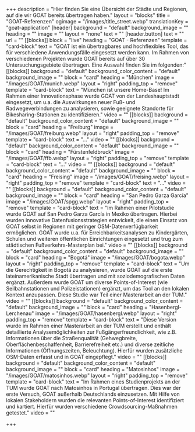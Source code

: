 +++
description = "Hier finden Sie eine Übersicht der Städte und Regionen, auf die wir GOAT bereits übertragen haben."
layout = "blocks"
title = "GOAT-Referenzen"
ogimage = "/images/title_street.webp"
translationKey = "goat-application"
[header]
background = "default"
background_image = ""
heading = ""
image = ""
layout = "none"
text = ""
[header.button]
text = ""
url = ""
[[blocks]]
block = "live"
heading = "GOAT - Referenzen"
template = "card-block"
text = "GOAT ist ein übertragbares und hochflexibles Tool, das für verschiedene Anwendungsfälle eingesetzt werden kann. Im Rahmen von verschiedenen Projekten wurde GOAT bereits auf über 30 Untersuchungsgebiete übertragen. Eine Auswahl finden Sie im folgenden:"
[[blocks]]
background = "default"
background_color_content = "default"
background_image = ""
block = "card"
heading = "München"
image = "/images/GOAT/munich.webp"
layout = "right"
padding_top = "remove"
template = "card-block"
text = "München ist unsere Home-Base! Im Rahmen einer Innovationsphase wurde GOAT von der Landeshauptstadt eingesetzt, um u.a. die Auswirkungen neuer Fuß- und Radwegeverbindungen zu analysieren, sowie geeignete Standorte für Bikesharing-Stationen zu identifizieren."
video = ""
[[blocks]]
background = "default"
background_color_content = "default"
background_image = ""
block = "card"
heading = "Freiburg"
image = "/images/GOAT/freiburg.webp"
layout = "right"
padding_top = "remove"
template = "card-block"
text = "..."
video = ""
[[blocks]]
background = "default"
background_color_content = "default"
background_image = ""
block = "card"
heading = "Fürstenfeldbruck"
image = "/images/GOAT/ffb.webp"
layout = "right"
padding_top = "remove"
template = "card-block"
text = "..."
video = ""
[[blocks]]
background = "default"
background_color_content = "default"
background_image = ""
block = "card"
heading = "Freising"
image = "/images/GOAT/freising.webp"
layout = "right"
padding_top = "remove"
template = "card-block"
text = "..."
video = ""
[[blocks]]
background = "default"
background_color_content = "default"
background_image = ""
block = "card"
heading = "San Pedro Garza García"
image = "/images/GOAT/spgg.webp"
layout = "right"
padding_top = "remove"
template = "card-block"
text = "Im Rahmen einer Pilotstudie wurde GOAT auf San Pedro Garza García in Mexiko übertragen. Hierbei wurden innovative Datenfusionsstrategien entwickelt, die einen Einsatz von GOAT selbst in Regionen mit geringer OSM-Datenverfügbarkeit ermöglichen. GOAT wurde u.a. für Erreichbarkeitsanalysen zu Kindergärten, Schulen und weiteren öffentlichen Einrichtungen eingesetzt und trug zum städtischen Fußverkehrs-Masterplan bei."
video = ""
[[blocks]]
background = "default"
background_color_content = "default"
background_image = ""
block = "card"
heading = "Bogotá"
image = "/images/GOAT/bogota.webp"
layout = "right"
padding_top = "remove"
template = "card-block"
text = "Um die Gerechtigkeit in Bogotá zu analysieren, wurde GOAT auf die erste lateinamerikanische Stadt übertragen und mit soziodemografischen Daten ergänzt. Außerdem wurde GOAT um diverse Points-of-Interest (wie Seilbahnstationen und Polizeistationen) ergänzt, um das Tool an den lokalen Kontext anzupassen. Diese Studie war Teil einer Masterarbeit an der TUM."
video = ""
[[blocks]]
background = "default"
background_color_content = "default"
background_image = ""
block = "card"
heading = "Hasenbergl-Lerchenau"
image = "/images/GOAT/hasenbergl.webp"
layout = "right"
padding_top = "remove"
template = "card-block"
text = "Diese Version wurde im Rahmen einer Masterarbeit an der TUM erstellt und enthält detaillierte Analysemöglichkeiten zur Fußgängerfreundlichkeit, wie z.B. Informationen über die Straßenqualität (Gehwegbreite, Oberflächenbeschaffenheit, Barrierefreiheit etc.) und diverse zeitliche Informationen (Öffnungszeiten, Beleuchtung). Hierfür wurden zusätzliche OSM-Daten erfasst und in GOAT eingepflegt."
video = ""
[[blocks]]
background = "default"
background_color_content = "default"
background_image = ""
block = "card"
heading = "Matosinhos"
image = "/images/GOAT/matosinhos.webp"
layout = "right"
padding_top = "remove"
template = "card-block"
text = "Im Rahmen eines Studienprojekts an der TUM wurde GOAT nach Matosinhos in Portugal übertragen. Dies war der erste Versuch, GOAT außerhalb Deutschlands einzusetzen. Mit Hilfe von lokalen Stakeholdern wurden die relevanten Points-of-Interest identifiziert und kartiert. Hierfür wurden verschiedene Crowdsourcing-Maßnahmen getestet."
video = ""

+++
